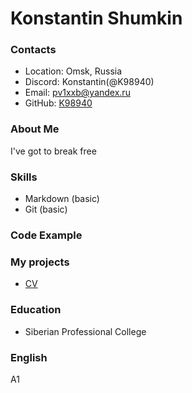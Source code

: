 # Konstantin Shumkin

### Contacts
- Location: Omsk, Russia
- Discord: Konstantin(@K98940)
- Email: pv1xxb@yandex.ru
- GitHub: [K98940](https://github.com/K98940)

### About Me
I've got to break free

### Skills
- Markdown (basic)
- Git (basic)

### Code Example

### My projects
- [CV](https://github.com/K98940/rsschool-cv/blob/gh-pages/cv.md)

### Education
- Siberian Professional College

### English
A1